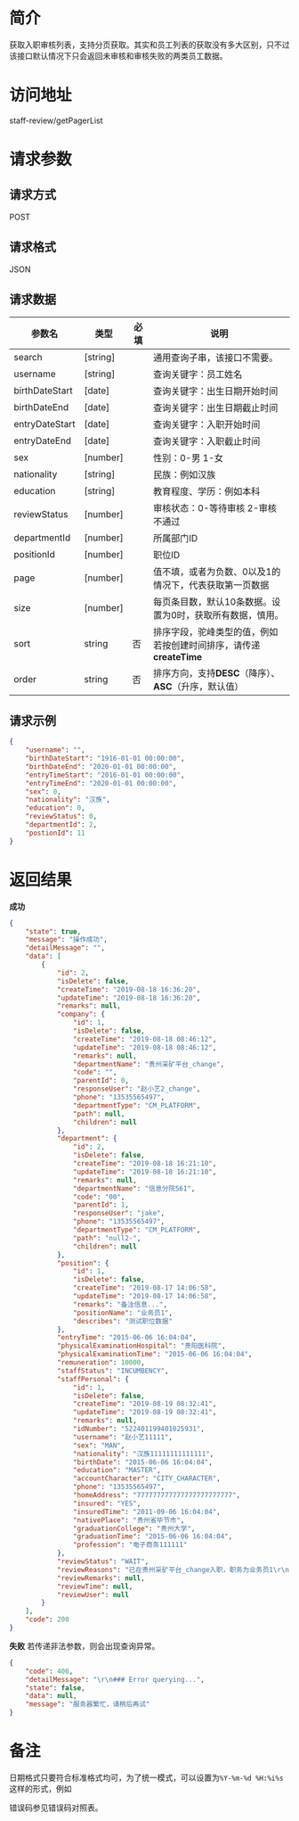 # 简介
获取入职审核列表，支持分页获取。其实和员工列表的获取没有多大区别，只不过该接口默认情况下只会返回未审核和审核失败的两类员工数据。

# 访问地址
staff-review/getPagerList

# 请求参数

## 请求方式
POST

## 请求格式
JSON

## 请求数据
|参数名|类型|必填|说明|
|-|-|-|-|
|search|[string]||通用查询子串，该接口不需要。|
|username|[string]||查询关键字：员工姓名|
|birthDateStart|[date]||查询关键字：出生日期开始时间|
|birthDateEnd|[date]||查询关键字：出生日期截止时间|
|entryDateStart|[date]||查询关键字：入职开始时间|
|entryDateEnd|[date]||查询关键字：入职截止时间|
|sex|[number]||性别：0-男 1-女|
|nationality|[string]||民族：例如汉族|
|education|[string]||教育程度、学历：例如本科|
|reviewStatus|[number]||审核状态：0-等待审核 2-审核不通过|
|departmentId|[number]||所属部门ID|
|positionId|[number]||职位ID|
|page|[number]||值不填，或者为负数、0以及1的情况下，代表获取第一页数据|
|size|[number]||每页条目数，默认10条数据。设置为0时，获取所有数据，慎用。|
|sort|string|否|排序字段，驼峰类型的值，例如若按创建时间排序，请传递**createTime**|
|order|string|否|排序方向，支持**DESC**（降序）、**ASC**（升序，默认值）|


## 请求示例
```json
{
	"username": "",
	"birthDateStart": "1916-01-01 00:00:00",
	"birthDateEnd": "2020-01-01 00:00:00",
	"entryTimeStart": "2016-01-01 00:00:00",
	"entryTimeEnd": "2020-01-01 00:00:00",
	"sex": 0,
	"nationality": "汉族",
	"education": 0,
	"reviewStatus": 0,
	"departmentId": 2,
	"postionId": 11
}
```

# 返回结果
**成功**
```json
{
    "state": true,
    "message": "操作成功",
    "detailMessage": "",
    "data": [
        {
            "id": 2,
            "isDelete": false,
            "createTime": "2019-08-18 16:36:20",
            "updateTime": "2019-08-18 16:36:20",
            "remarks": null,
            "company": {
                "id": 1,
                "isDelete": false,
                "createTime": "2019-08-18 08:46:12",
                "updateTime": "2019-08-18 08:46:12",
                "remarks": null,
                "departmentName": "贵州采矿平台_change",
                "code": "",
                "parentId": 0,
                "responseUser": "赵小艺2_change",
                "phone": "13535565497",
                "departmentType": "CM_PLATFORM",
                "path": null,
                "children": null
            },
            "department": {
                "id": 2,
                "isDelete": false,
                "createTime": "2019-08-18 16:21:10",
                "updateTime": "2019-08-18 16:21:10",
                "remarks": null,
                "departmentName": "信息分院561",
                "code": "00",
                "parentId": 1,
                "responseUser": "jake",
                "phone": "13535565497",
                "departmentType": "CM_PLATFORM",
                "path": "null2-",
                "children": null
            },
            "position": {
                "id": 1,
                "isDelete": false,
                "createTime": "2019-08-17 14:06:58",
                "updateTime": "2019-08-17 14:06:58",
                "remarks": "备注信息...",
                "positionName": "业务员1",
                "describes": "测试职位数据"
            },
            "entryTime": "2015-06-06 16:04:04",
            "physicalExaminationHospital": "贵阳医科院",
            "physicalExaminationTime": "2015-06-06 16:04:04",
            "remuneration": 10000,
            "staffStatus": "INCUMBENCY",
            "staffPersonal": {
                "id": 1,
                "isDelete": false,
                "createTime": "2019-08-19 08:32:41",
                "updateTime": "2019-08-19 08:32:41",
                "remarks": null,
                "idNumber": "522401199401025931",
                "username": "赵小艺11111",
                "sex": "MAN",
                "nationality": "汉族11111111111111",
                "birthDate": "2015-06-06 16:04:04",
                "education": "MASTER",
                "accountCharacter": "CITY_CHARACTER",
                "phone": "13535565497",
                "homeAddress": "777777777777777777777777",
                "insured": "YES",
                "insuredTime": "2011-09-06 16:04:04",
                "nativePlace": "贵州省毕节市",
                "graduationCollege": "贵州大学",
                "graduationTime": "2015-06-06 16:04:04",
                "profession": "电子商务111111"
            },
            "reviewStatus": "WAIT",
            "reviewReasons": "已在贵州采矿平台_change入职，职务为业务员1\r\n",
            "reviewRemarks": null,
            "reviewTime": null,
            "reviewUser": null
        }
    ],
    "code": 200
}
```

**失败**
若传递非法参数，则会出现查询异常。
```json
{
    "code": 406,
    "detailMessage": "\r\n### Error querying...",
    "state": false,
    "data": null,
    "message": "服务器繁忙，请稍后再试"
}
```

# 备注
日期格式只要符合标准格式均可，为了统一模式，可以设置为`%Y-%m-%d %H:%i%s` 这样的形式，例如

错误码参见错误码对照表。